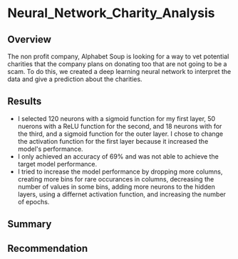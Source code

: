 # Neural_Network_Charity_Analysis
## Overview 
The non profit company, Alphabet Soup is looking for a way to vet potential charities that the company plans on donating too that are not going to be a scam. To do this, we created a deep learning neural network to interpret the data and give a prediction about the charities.

## Results
- I selected 120 neurons with a sigmoid function for my first layer, 50 nuerons with a ReLU function for the second, and 18 neurons with for the third, and a sigmoid function for the outer layer. I chose to change the activation function for the first layer because it increased the model's performance.
- I only achieved an accuracy of 69% and was not able to achieve the target model performance.
- I tried to increase the model performance by dropping more columns, creating more bins for rare occurances in columns, decreasing the number of values in some bins,    adding more neurons to the hidden layers, using a differnet activation function, and increasing the number of epochs.

## Summary


## Recommendation
